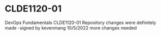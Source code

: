 # CLDE1120-01
DevOps Fundamentals CLDE1120-01 Repository
changes were definitely made
-signed by kevenmang 10/5/2022
more changes needed
